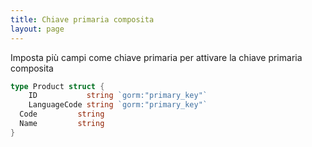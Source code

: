 ```yaml
---
title: Chiave primaria composita
layout: page
---
```


Imposta più campi come chiave primaria per attivare la chiave primaria composita

```go
type Product struct {
    ID           string `gorm:"primary_key"`
    LanguageCode string `gorm:"primary_key"`
  Code         string
  Name         string
}
```